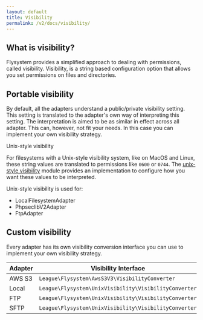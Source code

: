 ```yaml
---
layout: default
title: Visibility
permalink: /v2/docs/visibility/
---
```


## What is visibility?

Flysystem provides a simplified approach to dealing with permissions, called visibility.
Visibility, is a string based configuration option that allows you set permissions on
files and directories.

## Portable visibility

By default, all the adapters understand a public/private visibility setting. This
setting is translated to the adapter's own way of interpreting this setting. The 
interpretation is aimed to be as similar in effect across all adapter. This can,
however, not fit your needs. In this case you can implement your own visibility
strategy.

Unix-style visibility

For filesystems with a Unix-style visibility system, like on MacOS and Linux, these string
values are translated to permissions like `0600` or `0744`. The
[unix-style visibility](/v2/docs/usage/unix-visibility/) module provides an implementation
to configure how you want these values to be interpreted.

Unix-style visibility is used for:

- LocalFilesystemAdapter
- PhpseclibV2Adapter
- FtpAdapter 

## Custom visibility

Every adapter has its own visibility conversion interface you can use to implement
your own visibility strategy.

Adapter | Visibility Interface
--- | ---
AWS S3 | `League\Flysystem\AwsS3V3\VisibilityConverter` 
Local | `League\Flysystem\UnixVisibility\VisibilityConverter` 
FTP | `League\Flysystem\UnixVisibility\VisibilityConverter` 
SFTP | `League\Flysystem\UnixVisibility\VisibilityConverter` 
